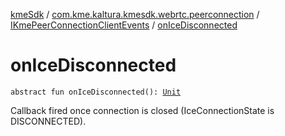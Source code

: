 [kmeSdk](../../index.md) / [com.kme.kaltura.kmesdk.webrtc.peerconnection](../index.md) / [IKmePeerConnectionClientEvents](index.md) / [onIceDisconnected](./on-ice-disconnected.md)

# onIceDisconnected

`abstract fun onIceDisconnected(): `[`Unit`](https://kotlinlang.org/api/latest/jvm/stdlib/kotlin/-unit/index.html)

Callback fired once connection is closed (IceConnectionState is
DISCONNECTED).

